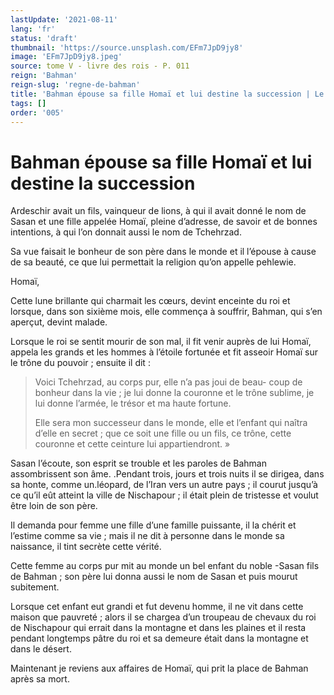 ```yaml
---
lastUpdate: '2021-08-11'
lang: 'fr'
status: 'draft'
thumbnail: 'https://source.unsplash.com/EFm7JpD9jy8'
image: 'EFm7JpD9jy8.jpeg'
source: tome V - livre des rois - P. 011
reign: 'Bahman'
reign-slug: 'regne-de-bahman'
title: 'Bahman épouse sa fille Homaï et lui destine la succession | Le Livre des Rois | Shâhnâmeh'
tags: []
order: '005'
---
```


<!-- LTeX: language=fr -->

# Bahman épouse sa fille Homaï et lui destine la succession

Ardeschir avait un fils, vainqueur de lions, à qui il avait donné le nom de Sasan et une fille appelée Homaï, pleine d’adresse, de savoir et de bonnes intentions, à qui l’on donnait aussi le nom de Tchehrzad.

Sa vue faisait le bonheur de son père dans le monde et il l’épouse à cause de sa beauté, ce que lui permettait la religion qu’on appelle pehlewie.

Homaï,

Cette lune brillante qui charmait les cœurs, devint enceinte du roi et lorsque, dans son sixième mois, elle commença à souffrir, Bahman, qui s’en aperçut, devint malade.

Lorsque le roi se sentit mourir de son mal, il fit venir auprès de lui Homaï, appela les grands et les hommes à l’étoile fortunée et fit asseoir Homaï sur le trône du pouvoir ; ensuite il dit :

> Voici Tchehrzad, au corps pur, elle n’a pas joui de beau-
coup de bonheur dans la vie ; je lui donne la couronne et le trône sublime, je lui donne l’armée, le trésor et ma haute fortune.
>
> Elle sera mon successeur dans le monde, elle et l’enfant qui naîtra d’elle en secret ; que ce soit une fille ou un fils, ce trône, cette couronne et cette ceinture lui appartiendront. »

Sasan l’écoute, son esprit se trouble et les paroles de Bahman assombrissent son âme. .Pendant trois, jours et trois nuits il se dirigea, dans sa honte, comme un.léopard, de l’Iran vers un autre pays ; il courut jusqu’à ce qu’il eût atteint la ville de Nischapour ; il était plein de tristesse et voulut être loin de son père.

Il demanda pour femme une fille d’une famille puissante, il la chérit et l’estime comme sa vie ; mais il ne dit à personne dans le monde sa naissance, il tint secrète cette vérité.

Cette femme au corps pur mit au monde un bel enfant du noble -Sasan fils de Bahman ; son père lui donna aussi le nom de Sasan et puis mourut subitement.

Lorsque cet enfant eut grandi et fut devenu homme, il ne vit dans cette maison que pauvreté ; alors il se chargea d’un troupeau de chevaux du roi de Nischapour qui errait dans la montagne et dans les plaines et il resta pendant longtemps pâtre du roi et sa demeure était dans la montagne et dans le désert.

Maintenant je reviens aux affaires de Homaï, qui prit la place de Bahman après sa mort.
